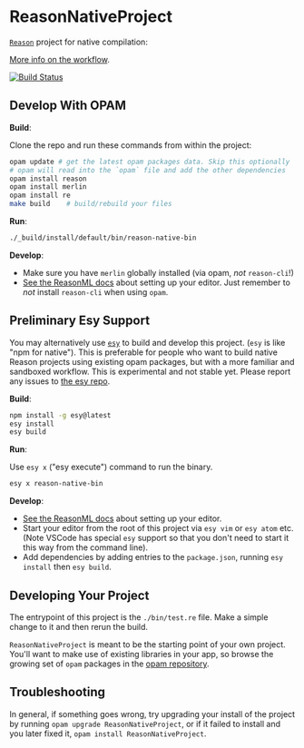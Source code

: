 # ReasonNativeProject

[`Reason`](http://reasonml.github.io/) project for native compilation:

[More info on the workflow](https://reasonml.github.io/guide/native).

[![Build Status](https://travis-ci.org/reasonml/ReasonNativeProject.svg?branch=master)](https://travis-ci.org/reasonml/ReasonNativeProject)

## Develop With OPAM

**Build**:

Clone the repo and run these commands from within the project:

```sh
opam update # get the latest opam packages data. Skip this optionally
# opam will read into the `opam` file and add the other dependencies
opam install reason
opam install merlin
opam install re
make build    # build/rebuild your files
```

**Run**:

```sh
./_build/install/default/bin/reason-native-bin
```

**Develop**:
- Make sure you have `merlin` globally installed (via opam, *not*
  `reason-cli`!)
- [See the ReasonML
  docs](https://reasonml.github.io/docs/en/editor-plugins.html) about setting
  up your editor. Just remember to *not* install `reason-cli` when using
  `opam`.



## Preliminary Esy Support
You may alternatively use [`esy`](http://esy.sh/) to build and develop this
project. (`esy` is like "npm for native"). This is preferable for people who
want to build native Reason projects using existing opam packages, but with a
more familiar and sandboxed workflow. This is experimental and not stable yet.
Please report any issues to [the esy repo](https://github.com/esy/esy).

**Build**:

```sh
npm install -g esy@latest
esy install
esy build
```

**Run**:

Use `esy x` ("esy execute") command to run the binary.

```sh
esy x reason-native-bin
```

**Develop**:

- [See the ReasonML
  docs](https://reasonml.github.io/docs/en/editor-plugins.html) about setting
  up your editor.
- Start your editor from the root of this project via `esy vim` or `esy atom`
  etc. (Note VSCode has special `esy` support so that you don't need to start
  it this way from the command line).
- Add dependencies by adding entries to the `package.json`, running `esy
  install` then `esy build`.


## Developing Your Project
The entrypoint of this project is the `./bin/test.re` file. Make a simple
change to it and then rerun the build.

`ReasonNativeProject` is meant to be the starting point of your own project. You'll
want to make use of existing libraries in your app, so browse the growing set
of `opam` packages in the [opam repository](http://opam.ocaml.org/packages/).


## Troubleshooting

In general, if something goes wrong, try upgrading your install of the project
by running `opam upgrade ReasonNativeProject`, or if it failed to install and you
later fixed it, `opam install ReasonNativeProject`.
